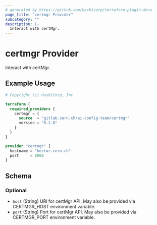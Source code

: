 ```yaml
---
# generated by https://github.com/hashicorp/terraform-plugin-docs
page_title: "certmgr Provider"
subcategory: ""
description: |-
  Interact with certMgr.
---
```


# certmgr Provider

Interact with certMgr.

## Example Usage

```terraform
# Copyright (c) HashiCorp, Inc.

terraform {
  required_providers {
    certmgr = {
      source  = "gitlab.cern.ch/ai-config-team/certmgr"
      version = "0.1.0"
    }
  }
}

provider "certmgr" {
  hostname = "hector.cern.ch"
  port     = 8008
}
```

<!-- schema generated by tfplugindocs -->
## Schema

### Optional

- `host` (String) URI for certMgr API. May also be provided via CERTMGR_HOST environment variable.
- `port` (String) Port for certMgr API. May also be provided via CERTMGR_PORT environment variable.
